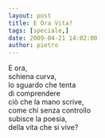 ```yaml
---
layout: post
title: E Ora Vita?
tags: [speciale,]
date: 2009-04-21 14:02:00
author: pietro
---
```

E ora,<br/>schiena curva,<br/>lo sguardo che tenta<br/>di comprendere<br/>ciò che la mano scrive,<br/>come chi senza controllo<br/>subisce la poesia,<br/>della vita che si vive?
